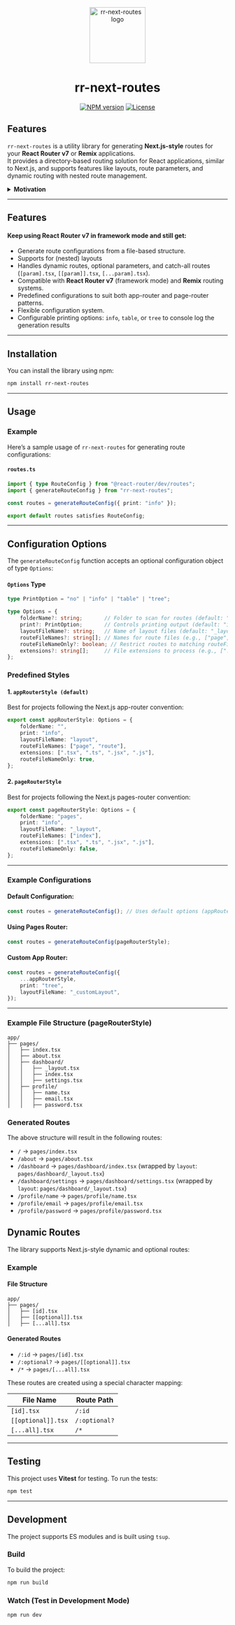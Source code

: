 
<div align="center">
    <picture>
      <source media="(prefers-color-scheme: dark)" srcset="https://raw.githubusercontent.com/vniehues/rr-next-routes/main/assets/rr-next-routes-dark.svg">
      <img alt="rr-next-routes logo" src="https://raw.githubusercontent.com/vniehues/rr-next-routes/main/assets/rr-next-routes-light.svg" height="128">
    </picture>
  <h1>rr-next-routes</h1>

<a href="https://www.npmjs.com/package/rr-next-routes"><img alt="NPM version" src="https://img.shields.io/npm/v/rr-next-routes?style=for-the-badge"></a>
<a href="https://github.com/vniehues/rr-next-routes/blob/main/license.md"><img alt="License" src="https://img.shields.io/npm/l/rr-next-routes?style=for-the-badge"></a>
</div>

## Features
`rr-next-routes` is a utility library for generating **Next.js-style** routes for your **React Router v7** or **Remix** applications.    
It provides a directory-based routing solution for React applications, similar to Next.js, and supports features like layouts, route parameters, and dynamic routing with nested route management.

<details>
<summary><b>Motivation</b></summary>

<br>
I really enjoy using file-based (directory-based) routing when working with next.js
<br>

While there are different solutions like [generouted](https://github.com/oedotme/generouted), most of them require you to modify multiple files and some even bring their own routing.   
**rr-next-routes** is a simple drop in solution for project using [remix](https://remix.run) or [react-router v7](https://reactrouter.com/home) in framework mode.   
you can even still use the [manual routing](https://reactrouter.com/start/framework/routing) to add more routes to your liking while **rr-next-routes** takes care of the pages dir:

#### **`routes.ts`**
``` typescript
import {route, type RouteConfig} from "@react-router/dev/routes";
import {generateRouteConfig, appRouterStyle} from "rr-next-routes";

const autoRoutes = generateRouteConfig({
    ...appRouterStyle,
    print: "tree",
});

export default [
    ...autoRoutes,
    route("some/path", "./some/file.tsx"),
] satisfies RouteConfig;
```
</details>

---

## Features
#### Keep using **React Router v7** in framework mode and still get: 
- Generate route configurations from a file-based structure.
- Supports for (nested) layouts
- Handles dynamic routes, optional parameters, and catch-all routes (`[param].tsx`, `[[param]].tsx`, `[...param].tsx`).
- Compatible with **React Router v7** (framework mode) and **Remix** routing systems.
- Predefined configurations to suit both app-router and page-router patterns.
- Flexible configuration system.
- Configurable printing options: `info`, `table`, or `tree` to console log the generation results

---

## Installation
You can install the library using npm:
``` bash
npm install rr-next-routes
```

---

## Usage
### Example
Here’s a sample usage of `rr-next-routes` for generating route configurations:
#### **`routes.ts`**
``` typescript
import { type RouteConfig } from "@react-router/dev/routes";
import { generateRouteConfig } from "rr-next-routes";

const routes = generateRouteConfig({ print: "info" });

export default routes satisfies RouteConfig;
```

---

## Configuration Options

The `generateRouteConfig` function accepts an optional configuration object of type `Options`:

#### `Options` Type
```typescript
type PrintOption = "no" | "info" | "table" | "tree";

type Options = {
    folderName?: string;       // Folder to scan for routes (default: "pages").
    print?: PrintOption;       // Controls printing output (default: "info").
    layoutFileName?: string;   // Name of layout files (default: "_layout").
    routeFileNames?: string[]; // Names for route files (e.g., ["page", "index"]).
    routeFileNameOnly?: boolean; // Restrict routes to matching routeFileNames.
    extensions?: string[];     // File extensions to process (e.g., [".tsx", ".ts"]).
};
```

### Predefined Styles

#### 1. `appRouterStyle (default)`
Best for projects following the Next.js app-router convention:

```typescript
export const appRouterStyle: Options = {
    folderName: "",
    print: "info",
    layoutFileName: "layout",
    routeFileNames: ["page", "route"],
    extensions: [".tsx", ".ts", ".jsx", ".js"],
    routeFileNameOnly: true,
};
```

#### 2. `pageRouterStyle`
Best for projects following the Next.js pages-router convention:

```typescript
export const pageRouterStyle: Options = {
    folderName: "pages",
    print: "info",
    layoutFileName: "_layout",
    routeFileNames: ["index"],
    extensions: [".tsx", ".ts", ".jsx", ".js"],
    routeFileNameOnly: false,
};
```

---

### Example Configurations

#### Default Configuration:
```typescript
const routes = generateRouteConfig(); // Uses default options (appRouterStyle).
```

#### Using Pages Router:
```typescript
const routes = generateRouteConfig(pageRouterStyle);
```
#### Custom App Router:
```typescript
const routes = generateRouteConfig({
    ...appRouterStyle,
    print: "tree",
    layoutFileName: "_customLayout",
});
```

---

### Example File Structure (pageRouterStyle)
``` 
app/
├── pages/
│   ├── index.tsx
│   ├── about.tsx
│   ├── dashboard/
│   │   ├── _layout.tsx
│   │   ├── index.tsx
│   │   ├── settings.tsx
│   ├── profile/
│   │   ├── name.tsx
│   │   ├── email.tsx
│   │   ├── password.tsx
```
### Generated Routes
The above structure will result in the following routes:
- `/` → `pages/index.tsx`
- `/about` → `pages/about.tsx`
- `/dashboard` → `pages/dashboard/index.tsx` (wrapped by `layout`: `pages/dashboard/_layout.tsx`)
- `/dashboard/settings` → `pages/dashboard/settings.tsx` (wrapped by `layout`: `pages/dashboard/_layout.tsx`)
- `/profile/name` → `pages/profile/name.tsx`
- `/profile/email` → `pages/profile/email.tsx`
- `/profile/password` → `pages/profile/password.tsx`

## Dynamic Routes
The library supports Next.js-style dynamic and optional routes:
### Example
#### File Structure
``` 
app/
├── pages/
│   ├── [id].tsx
│   ├── [[optional]].tsx
│   ├── [...all].tsx
```
#### Generated Routes
- `/:id` → `pages/[id].tsx`
- `/:optional?` → `pages/[[optional]].tsx`
- `/*` → `pages/[...all].tsx`

These routes are created using a special character mapping:

| File Name | Route Path |
| --- | --- |
| `[id].tsx` | `/:id` |
| `[[optional]].tsx` | `/:optional?` |
| `[...all].tsx` | `/*` |


---
## Testing
This project uses **Vitest** for testing. To run the tests:
``` bash
npm test
```

---

## Development
The project supports ES modules and is built using `tsup`.
### Build
To build the project:
``` bash
npm run build
```
### Watch (Test in Development Mode)
``` bash
npm run dev
```

